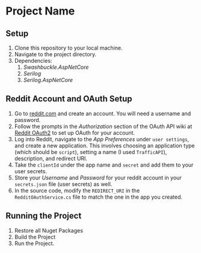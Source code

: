 # Project Name

## Setup

1. Clone this repository to your local machine.
2. Navigate to the project directory.
3. Dependencies: 
    1. *Swashbuckle.AspNetCore*
    2. *Serilog*
    3. *Serilog.AspNetCore*


## Reddit Account and OAuth Setup

1. Go to [reddit.com](https://www.reddit.com) and create an account. You will need a username and password.
2. Follow the prompts in the *Authorization* section of the OAuth API wiki at [Reddit OAuth2](https://github.com/reddit-archive/reddit/wiki/OAuth2) to set up OAuth for your account.
3. Log into Reddit, navigate to the *App Preferences* under `user settings`, and create a new application. This involves choosing an application type (which should be `script`), setting a name (I used `TrafficAPI`), description, and redirect URI.
4. Take the `clientId` under the app name and `secret` and add them to your user secrets.
5. Store your *Username* and *Password* for your reddit account in your `secrets.json` file (user secrets) as well.
6. In the source code, modify the `REDIRECT_URI` in the `RedditOAuthService.cs` file to match the one in the app you created. 


## Running the Project

1. Restore all Nuget Packages
2. Build the Project
3. Run the Project.